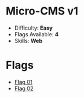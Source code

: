 # Micro-CMS v1

* Difficulty: **Easy**
* Flags Available: **4**
* Skills: **Web**

Flags
======
* [Flag 01](https://github.com/wither/CTFs/tree/master/Hacker101%20CTF/Micro-CMS%20v1/Flag%2001)
* [Flag 02](https://github.com/wither/CTFs/tree/master/Hacker101%20CTF/Micro-CMS%20v1/Flag%2002)
